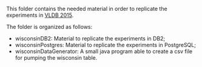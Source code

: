 This folder contains the needed material in order to replicate the experiments in [VLDB 2015](vldb-2015).

The folder is organized as follows:

- wisconsinDB2: Material to replicate the experiments in DB2;
- wisconsinPostgres: Material to replicate the experiments in PostgreSQL;
- wisconsinDataGenerator: A small java program able to create a csv file for pumping the wisconsin table.
